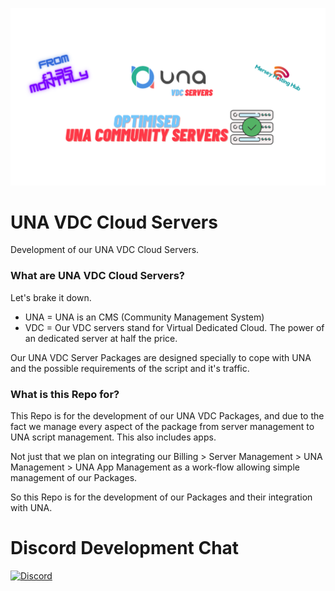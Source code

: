 ![Packages](https://github.com/MerseyHostingHubNGO/UNA-VDC-Cloud-Servers/blob/main/Images/UNA%20VDC%20Servers%20GitHub%20Cover.png)

# UNA VDC Cloud Servers
Development of our UNA VDC Cloud Servers. 

### What are UNA VDC Cloud Servers?

Let's brake it down.

- UNA = UNA is an CMS (Community Management System)
- VDC = Our VDC servers stand for Virtual Dedicated Cloud. The power of an dedicated server at half the price.

Our UNA VDC Server Packages are designed specially to cope with UNA and the possible requirements of the script and it's traffic.

### What is this Repo for?

This Repo is for the development of our UNA VDC Packages, and due to the fact we manage every aspect of the package from server management to UNA script management. This also includes apps. 

Not just that we plan on integrating our Billing > Server Management > UNA Management > UNA App Management as a work-flow allowing simple management of our Packages.

So this Repo is for the development of our Packages and their integration with UNA.

# Discord Development Chat #

[![Discord](https://github.com/MerseyHostingHub/UNA-VDC-Servers/blob/main/Images/discord/Discord-Logo+Wordmark-Color.png)](https://discord.gg/HpnSmhqWKf)